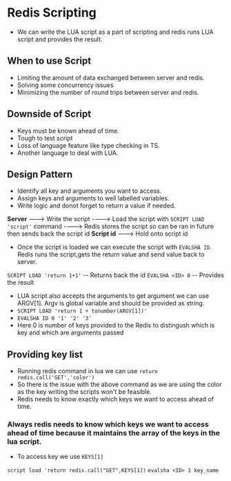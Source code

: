 # Redis Scripting
- We can write the LUA script as a part of scripting and redis runs LUA script and provides the result.

## When to use Script
- Limiting the amount of data exchanged between server and redis.
- Solving some concurrency issues
- Minimizing the number of round trips between server and redis.

## Downside of Script
- Keys must be known ahead of time.
- Tough to test script
- Loss of language feature like type checking in TS.
- Another language to deal with LUA.

## Design Pattern
- Identify all key and arguments you want to access.
- Assign keys and arguments to well labelled variables.
- Write logic and donot forget to return a value if needed.

**Server** ---> Write the script ----> Load the script with `SCRIPT LOAD 'script'` command ----> Redis stores the script so can be ran in future then sends back the script id
**Script id** ---> Hold onto script id

- Once the script is loaded we can execute the script with `EVALSHA ID`. Redis runs the script,gets the return value and send value back to server.

`SCRIPT LOAD 'return 1+1'` --       Returns back the id
`EVALSHA <ID> 0`           --       Provides the result

- LUA script also accepts the arguments to get argument we can use ARGV[1]. Argv is global variable and should be provided as string.
- `SCRIPT LOAD 'return 1 + tonumber(ARGV[1])'`
- `EVALSHA ID 0 '1' '2' '3'` 
- Here 0 is number of keys provided to the Redis to distingush which is key and which are arguments passed 


## Providing key list
- Running redis command in lua we can use `return redis.call('GET','color')`
- So there is the issue with the above command as we are using the color as the key writing the scripts won't be feasible.
- Redis needs to know exactly which keys we want to access ahead of time.
### Always redis needs to know which keys we want to access ahead of time because it maintains the array of the keys in the lua script.
- To access key we use `KEYS[1]`

`script load 'return redis.call("GET",KEYS[1])`
`evalsha <ID> 1 key_name`
